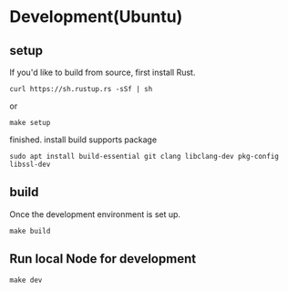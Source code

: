 # Development(Ubuntu)

## setup

If you'd like to build from source, first install Rust.

```
curl https://sh.rustup.rs -sSf | sh
```
or 

```
make setup
```

finished. install build supports package

```
sudo apt install build-essential git clang libclang-dev pkg-config libssl-dev
```

## build

Once the development environment is set up.

```
make build
```

## Run local Node for development

```asm
make dev
```